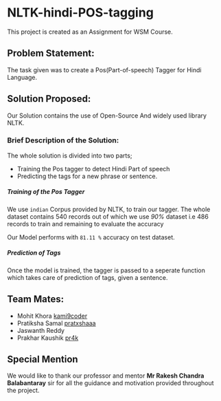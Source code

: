 # NLTK-hindi-POS-tagging

This project is created as an Assignment for WSM Course.

## Problem Statement:

The task given was to create a Pos(Part-of-speech) Tagger for Hindi Language.

## Solution Proposed:

Our Solution contains the use of Open-Source And widely used library NLTK.

### Brief Description of the Solution:

The whole solution is divided into two parts;

- Training the Pos tagger to detect Hindi Part of speech
- Predicting the tags for a new phrase or sentence.

##### Training of the Pos Tagger

We use `indian` Corpus provided by NLTK, to train our tagger.
The whole dataset contains 540 records out of which we use *90%* dataset i.e 486 records to train and remaining to evaluate the accuracy

Our Model performs with `81.11 %` accuracy on test dataset.

##### Prediction of Tags

Once the model is trained, the tagger is passed to a seperate function which takes care of prediction of tags, given a sentence.

## Team Mates:

- Mohit Khora [kami9coder](https://github.com/kami9coder)
- Pratiksha Samal [pratxshaaa](https://github.com/pratxkshaaa)
- Jaswanth Reddy
- Prakhar Kaushik [pr4k](https://github.com/pr4k)
 
 ## Special Mention

 We would like to thank our professor and mentor **Mr Rakesh Chandra Balabantaray** sir for all the guidance and motivation provided throughout the project.
